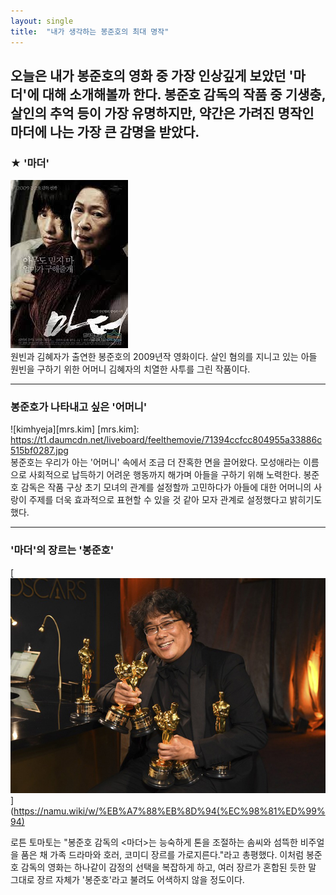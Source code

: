 ```yaml
---
layout: single
title:  "내가 생각하는 봉준호의 최대 명작"
---
```


오늘은 내가 봉준호의 영화 중 가장 인상깊게 보았던 '마더'에 대해 소개해볼까 한다. 봉준호 감독의 작품 중
기생충, 살인의 추억 등이 가장 유명하지만, 약간은 가려진 명작인 마더에 나는 가장 큰 감명을 받았다.
---
### ★ '마더'
![mother](/assets/images/mother.jpeg) <br>
원빈과 김혜자가 출연한 봉준호의 2009년작 영화이다. 살인 혐의를 지니고 있는 아들 원빈을 구하기 
위한 어머니 김혜자의 치열한 사투를 그린 작품이다.

---
### 봉준호가 나타내고 싶은 '어머니'
![kimhyeja][mrs.kim]
[mrs.kim]: https://t1.daumcdn.net/liveboard/feelthemovie/71394ccfcc804955a33886c515bf0287.jpg <br>
봉준호는 우리가 아는 '어머니' 속에서 조금 더 잔혹한 면을 끌어왔다.
모성애라는 이름으로 사회적으로 납득하기 어려운 행동까지 해가며 아들을 구하기 위해 노력한다.
봉준호 감독은 작품 구상 초기 모녀의 관계를 설정할까 고민하다가 아들에 대한 어머니의 사랑이 
주제를 더욱 효과적으로 표현할 수 있을 것 같아 모자 관계로 설정했다고 밝히기도 했다.

---
### '마더'의 장르는 '봉준호'
[![bong](/assets/images/bong.jpeg "더 자세한 내용을 원하시면 방문해 보세요")]
(https://namu.wiki/w/%EB%A7%88%EB%8D%94(%EC%98%81%ED%99%94) <br>

로튼 토마토는 "봉준호 감독의 <마더>는 능숙하게 톤을 조절하는 솜씨와 섬뜩한 비주얼을  품은
채 가족 드라마와 호러, 코미디 장르를 가로지른다."라고 총평했다. 이처럼 봉준호 감독의 영화는 하나같이
감정의 선택을 복잡하게 하고, 여러 장르가 혼합된 듯한 말 그대로 장르 자체가 '봉준호'라고 불려도
어색하지 않을 정도이다.

